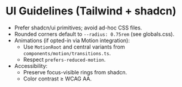 # UI Guidelines (Tailwind + shadcn)

- Prefer shadcn/ui primitives; avoid ad-hoc CSS files.
- Rounded corners default to `--radius: 0.75rem` (see globals.css).
- Animations (if opted-in via Motion integration):
  - Use `MotionRoot` and central variants from `components/motion/transitions.ts`.
  - Respect `prefers-reduced-motion`.
- Accessibility:
  - Preserve focus-visible rings from shadcn.
  - Color contrast ≥ WCAG AA.
